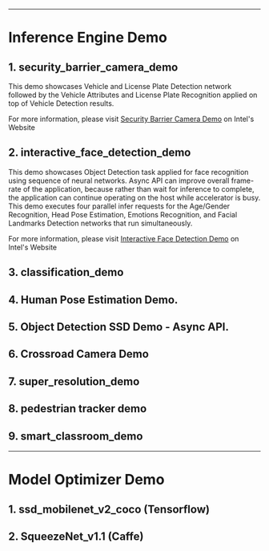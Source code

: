 * * * * 
# Inference Engine Demo
## 1. security_barrier_camera_demo
  This demo showcases Vehicle and License Plate Detection network followed by the Vehicle Attributes and License Plate Recognition applied on top of Vehicle Detection results.
  
  For more information, please visit [Security Barrier Camera Demo]( https://software.intel.com/en-us/articles/OpenVINO-IE-Samples#inpage-nav-3) on Intel's Website


## 2. interactive_face_detection_demo
This demo showcases Object Detection task applied for face recognition using sequence of neural networks. Async API can improve overall frame-rate of the application, because rather than wait for inference to complete, the application can continue operating on the host while accelerator is busy. This demo executes four parallel infer requests for the Age/Gender Recognition, Head Pose Estimation, Emotions Recognition, and Facial Landmarks Detection networks that run simultaneously.

  For more information, please visit [Interactive Face Detection Demo]( https://software.intel.com/en-us/articles/OpenVINO-IE-Samples#inpage-nav-11) on Intel's Website

## 3. classification_demo
## 4. Human Pose Estimation Demo.
## 5. Object Detection SSD Demo - Async API.
## 6. Crossroad Camera Demo
## 7. super_resolution_demo
## 8. pedestrian tracker demo
## 9. smart_classroom_demo
* * * * 
# Model Optimizer Demo
## 1. ssd_mobilenet_v2_coco (Tensorflow)
## 2. SqueezeNet_v1.1 (Caffe)

